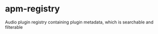# apm-registry
Audio plugin registry containing plugin metadata, which is searchable and filterable
